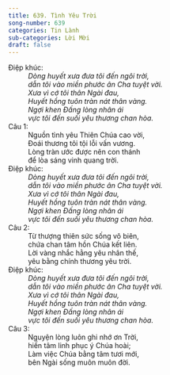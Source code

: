 ```yaml
---
title: 639. Tình Yêu Trời
song-number: 639
categories: Tin Lành
sub-categories: Lời Mời
draft: false
---
```

<dl><dt>Điệp khúc:</dt><dd data-chorus="1"><em>Dòng huyết xưa đưa tôi đến ngôi trời, <br/>dẫn tôi vào miền phước ân Cha tuyệt vời. <br/>Xưa vì cớ tôi thân Ngài đau, <br/>Huyết hồng tuôn tràn nát thân vàng. <br/>Ngợi khen Ðấng lòng nhân ái <br/>vực tôi đến suối yêu thương chan hòa. </em></dd><dt>Câu 1:</dt><dd data-verse="1">Nguồn tình yêu Thiên Chúa cao vời, <br/>Ðoái thương tôi tội lỗi vấn vương. <br/>Lòng tràn ước được nên con thánh <br/>để lòa sáng vinh quang trời. </dd><dt>Điệp khúc:</dt><dd data-chorus="1"><em>Dòng huyết xưa đưa tôi đến ngôi trời, <br/>dẫn tôi vào miền phước ân Cha tuyệt vời. <br/>Xưa vì cớ tôi thân Ngài đau, <br/>Huyết hồng tuôn tràn nát thân vàng. <br/>Ngợi khen Ðấng lòng nhân ái <br/>vực tôi đến suối yêu thương chan hòa. </em></dd><dt>Câu 2:</dt><dd data-verse="2">Từ thượng thiên sức sống vô biên, <br/>chứa chan tâm hồn Chúa kết liên. <br/>Lời vàng nhắc hằng yêu nhân thế, <br/>yêu bằng chính thương yêu trời. </dd><dt>Điệp khúc:</dt><dd data-chorus="1"><em>Dòng huyết xưa đưa tôi đến ngôi trời, <br/>dẫn tôi vào miền phước ân Cha tuyệt vời. <br/>Xưa vì cớ tôi thân Ngài đau, <br/>Huyết hồng tuôn tràn nát thân vàng. <br/>Ngợi khen Ðấng lòng nhân ái <br/>vực tôi đến suối yêu thương chan hòa. </em></dd><dt>Câu 3:</dt><dd data-verse="3">Nguyện lòng luôn ghi nhớ ơn Trời, <br/>hiến tâm linh phục ý Chúa hoài; <br/>Làm việc Chúa bằng tâm tươi mới, <br/>bên Ngài sống muôn muôn đời. </dd></dl>